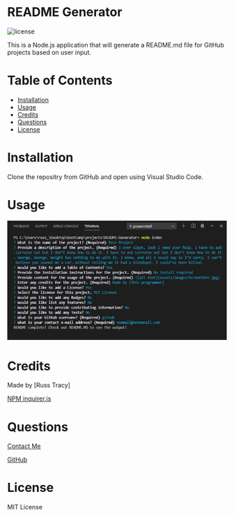 # README Generator
    
![license](https://img.shields.io/badge/License-MIT-blue)

This is a Node.js application that will generate a README.md file for GitHub projects based on user input.

# Table of Contents
    
* [Installation](#installation)
* [Usage](#usage)
* [Credits](#credits)
* [Questions](#questions)
* [License](#license)





# Installation

Clone the repositry from GitHub and open using Visual Studio Code.

# Usage 

![alt text](./assets/images/ScreenShot.jpg)

# Credits

Made by [Russ Tracy]

[NPM inquirer.js](https://www.npmjs.com/package/inquirer)

# Questions

[Contact Me](russ_tracy@comcast.net)

[GitHub](https://github.com/russtracy)

# License
    
MIT License
    




